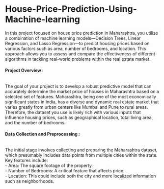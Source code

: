 # House-Price-Prediction-Using-Machine-learning

In this project focused on house price prediction in Maharashtra, you utilize a combination of machine learning models—Decision Trees, Linear Regression, and Lasso Regression—to predict housing prices based on various factors such as area, number of bedrooms, and location. This approach allows you to assess and compare the effectiveness of different algorithms in tackling real-world problems within the real estate market.

<h4>Project Overview : </h4><br>
The goal of your project is to develop a robust predictive model that can accurately determine the market price of houses in Maharashtra based on a selected set of features. Maharashtra, being one of the most economically significant states in India, has a diverse and dynamic real estate market that varies greatly from urban centers like Mumbai and Pune to rural areas. Therefore, the dataset you use is likely rich with various inputs that influence housing prices, such as geographical location, total living area, and the number of bedrooms.

<h4>Data Collection and Preprocessing : </h4> <br> 
The initial stage involves collecting and preparing the Maharashtra dataset, which presumably includes data points from multiple cities within the state. Key features include:<br>
- Area: The square footage of the property.<br>           
- Number of Bedrooms: A critical feature that affects price.<br> 
- Location: This could include both the city and more localized information such as neighborhoods.
